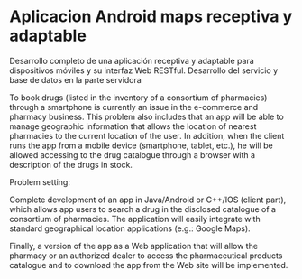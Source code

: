 # Aplicacion Android maps receptiva y adaptable

Desarrollo completo de una aplicación receptiva y adaptable para dispositivos móviles y su interfaz Web RESTful. Desarrollo del servicio y base de datos en la parte servidora

To book drugs (listed in the inventory of a consortium of pharmacies) through a smartphone is currently an issue in the e-commerce and pharmacy business. This problem also includes that an app will be able to manage geographic information that allows the location of nearest pharmacies to the current location of the user. In addition, when the client runs the app from a mobile device (smartphone, tablet, etc.), he  will be allowed accessing to the drug catalogue through a browser with a description of the drugs in stock.

Problem setting:

Complete development of an app in Java/Android or C++/IOS (client part), which allows app users to search a drug in the disclosed catalogue of a consortium of pharmacies. The application will easily integrate with standard geographical location applications (e.g.: Google Maps). 

Finally, a version of the app as a Web application that will allow the pharmacy or an authorized dealer to access the pharmaceutical products catalogue and to download the app from the Web site will be implemented.
